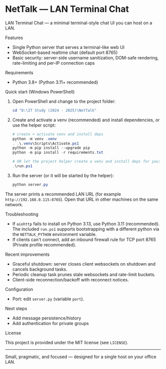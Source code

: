 # NetTalk — LAN Terminal Chat

LAN Terminal Chat — a minimal terminal-style chat UI you can host on a LAN.

Features

- Single Python server that serves a terminal-like web UI
- WebSocket-based realtime chat (default port 8765)
- Basic security: server-side username sanitization, DOM-safe rendering, rate-limiting and per-IP connection caps

Requirements

- Python 3.8+ (Python 3.11+ recommended)

Quick start (Windows PowerShell)

1. Open PowerShell and change to the project folder:

    ```powershell
    cd "D:\IT Study (2024 - 2025)\NetTalk"
    ```

2. Create and activate a venv (recommended) and install dependencies, or use the helper script:

    ```powershell
    # create + activate venv and install deps
    python -m venv .venv
    . .\.venv\Scripts\Activate.ps1
    python -m pip install --upgrade pip
    python -m pip install -r requirements.txt

    # OR let the project helper create a venv and install deps for you:
    .\run.ps1
    ```

3. Run the server (or it will be started by the helper):

    ```powershell
    python server.py
    ```

The server prints a recommended LAN URL (for example `http://192.168.0.115:8765`). Open that URL in other machines on the same network.

Troubleshooting

- If `aiohttp` fails to install on Python 3.13, use Python 3.11 (recommended). The included `run.ps1` supports bootstrapping with a different python via the `NETTALK_PYTHON` environment variable.
- If clients can't connect, add an inbound firewall rule for TCP port 8765 (Private profile recommended).

Recent improvements

- Graceful shutdown: server closes client websockets on shutdown and cancels background tasks.
- Periodic cleanup task prunes stale websockets and rate-limit buckets.
- Client-side reconnection/backoff with reconnect notices.

Configuration

- Port: edit `server.py` (variable `port`).

Next steps

- Add message persistence/history
- Add authentication for private groups

License

This project is provided under the MIT license (see `LICENSE`).

---

Small, pragmatic, and focused — designed for a single host on your office LAN.
